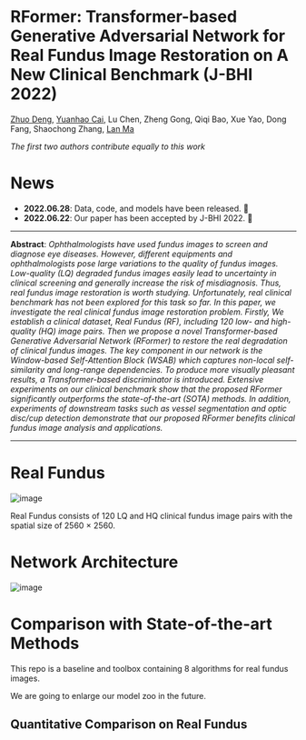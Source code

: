 # RFormer: Transformer-based Generative Adversarial Network for Real Fundus Image Restoration on A New Clinical Benchmark (J-BHI 2022)

[Zhuo Deng](https://scholar.google.com.hk/citations?user=ky6uHFAAAAAJ&hl=zh-CN), [Yuanhao Cai](https://caiyuanhao1998.github.io), Lu Chen, Zheng Gong, Qiqi Bao, Xue Yao, Dong Fang, Shaochong Zhang, [Lan Ma](https://sklco.pkusz.edu.cn/info/1030/1046.htm)

*The first two authors contribute equally to this work*
# News

+ **2022.06.28**: Data, code, and models have been released. 🐌
+ **2022.06.22**: Our paper has been accepted by J-BHI 2022. 🐌

***
**Abstract**: *Ophthalmologists have used fundus images to screen and diagnose eye diseases. However, different equipments and ophthalmologists pose large variations to the quality of fundus images. Low-quality (LQ) degraded fundus images easily lead to uncertainty in clinical screening and generally increase the risk of misdiagnosis. Thus, real fundus image restoration is worth studying. Unfortunately, real clinical benchmark has not been explored for this task so far. In this paper, we investigate the real clinical fundus image restoration problem. Firstly, We establish a clinical dataset, Real Fundus (RF), including 120 low- and high-quality (HQ) image pairs. Then we propose a novel Transformer-based Generative Adversarial Network (RFormer) to restore the real degradation of clinical fundus images. The key component in our network is the Window-based Self-Attention Block (WSAB) which captures non-local self-similarity and long-range dependencies. To produce more visually pleasant results, a Transformer-based discriminator is introduced. Extensive experiments on our clinical benchmark show that the proposed RFormer significantly outperforms the state-of-the-art (SOTA) methods. In addition, experiments of downstream tasks such as vessel segmentation and optic disc/cup detection demonstrate that our proposed RFormer benefits clinical fundus image analysis and applications.*
***

# Real Fundus
![image](https://github.com/dengzhuo-AI/Real-Fundus/blob/main/figure/dataset.png)

Real Fundus consists of 120 LQ and HQ clinical fundus image pairs with the spatial size of 2560 $\times$ 2560.

# Network Architecture
![image](https://github.com/dengzhuo-AI/Real-Fundus/blob/main/figure/pipeline.png)

# Comparison with State-of-the-art Methods

This repo is a baseline and toolbox containing 8 algorithms for real fundus images.

We are going to enlarge our model zoo in the future.

## Quantitative Comparison on Real Fundus

